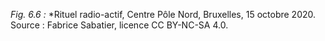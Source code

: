 *Fig. 6.6 :* *Rituel radio-actif, Centre Pôle Nord, Bruxelles, 15 octobre 2020.  
Source : Fabrice Sabatier, licence CC BY-NC-SA 4.0.